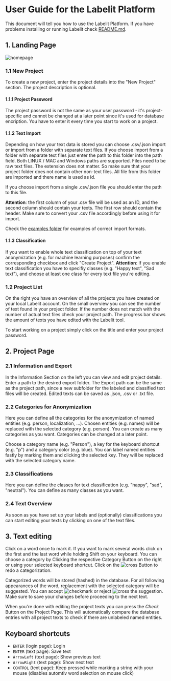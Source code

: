 # User Guide for the Labelit Platform

This document will tell you how to use the Labelit Platform. If you have problems installing or running Labelit check [README.md](https://github.com/Mirobit/Labelit/blob/master/README.md).

## 1. Landing Page

![homepage](https://user-images.githubusercontent.com/50407361/81276241-080d5c00-9053-11ea-8cba-e280278c8eac.png)

### 1.1 New Project

To create a new project, enter the project details into the "New Project" section. The project description is optional.

#### 1.1.1 Project Password

The project password is not the same as your user password - it's project-specific and cannot be changed at a later point since it's used for database encription. You have to enter it every time you start to work on a project.

#### 1.1.2 Text Import

Depending on how your text data is stored you can choose .csv/.json import or import from a folder with separate text files.
If you choose import from a folder with separate text files just enter the path to this folder into the path field. Both LINUX / MAC and Windows paths are supported. Files need to be raw text files. The extension does not matter. So make sure that your project folder does not contain other non-text files. All file from this folder are imported and there name is used as id.

If you choose import from a single .csv/.json file you should enter the path to this file.

**Attention**: the first column of your .csv file will be used as an ID, and the second column should contain your texts. The first row should contain the header. Make sure to convert your .csv file accordingly before using it for import.

Check the [examples folder](https://github.com/Mirobit/Labelit/tree/master/examples) for examples of correct import formats.

#### 1.1.3 Classification

If you want to enable whole text classification on top of your text anonymization (e.g. for machine learning purposes) confirm the corresponding checkbox and click "Create Project".
**Attention**: If you enable text classification you have to specifiy classes (e.g. "Happy text", "Sad text"), and choose at least one class for every text file you're editing.

### 1.2 Project List

On the right you have an overview of all the projects you have created on your local Labelit account. On the small overview you can see the number of text found in your project folder. If the number does not match with the number of actual text files check your project path. The progress bar shows the amount of texts you have edited with the Labelit tool.

To start working on a project simply click on the title and enter your project password.

## 2. Project Page

### 2.1 Information and Export

In the Information Section on the left you can view and edit project details. Enter a path to the desired export folder. The Export path can be the same as the project path, since a new subfolder for the labeled and classified text files will be created. Edited texts can be saved as .json, .csv or .txt file.

### 2.2 Categories for Anonymization

Here you can define all the categories for the anonymization of named entities (e.g. person, localization, ...). Chosen entities (e.g. names) will be replaced with the selected category (e.g. person). You can create as many categories as you want. Categories can be changed at a later point.

Choose a category name (e.g. "Person"), a key for the keyboard shortcut (e.g. "p") and a category color (e.g. blue). You can label named entities fastly by marking them and clicking the selected key. They will be replaced with the selected category name.

### 2.3 Classifications

Here you can define the classes for text classification (e.g. "happy", "sad", "neutral"). You can define as many classes as you want.

### 2.4 Text Overview

As soon as you have set up your labels and (optionally) classifications you can start editing your texts by clicking on one of the text files.

## 3. Text editing

Click on a word once to mark it. If you want to mark several words click on the first and the last word while holding Shift on your keyboard.
You can choose a category by Clicking the respective Category Button on the right or using your selected keyboard shortcut. Click on the ![cross](https://user-images.githubusercontent.com/50407361/81275697-52daa400-9052-11ea-80d6-d54196b12da2.png) Button to redo a categorization.

Categorized words will be stored (hashed) in the database. For all following appearances of the word, replacement with the selected category will be suggested. You can accept ![checkmark](https://user-images.githubusercontent.com/50407361/81275754-64bc4700-9052-11ea-90e7-fd25c4cf8e05.png) or reject ![cross](https://user-images.githubusercontent.com/50407361/81275697-52daa400-9052-11ea-80d6-d54196b12da2.png) the suggestion.
Make sure to save your changes before proceeding to the next text.

When you're done with editing the project texts you can press the _Check_ Button on the Project Page. This will automatically compare the database entries with all project texts to check if there are unlabeled named entities.

## Keyboard shortcuts

- `ENTER` (login page): Login
- `ENTER` (text page): Save text
- `ArrowLeft` (text page): Show previous text
- `ArrowRight` (text page): Show next text
- `CONTROL` (text page): Keep pressed while marking a string with your mouse (disables automtiv word selection on mouse click)
